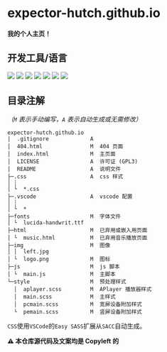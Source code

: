# expector-hutch.github.io
**我的个人主页！**

## 开发工具/语言
![](https://img.shields.io/badge/VSCode-0078D4?style=for-the-badge&logo=visual%20studio%20code&logoColor=white)
![](https://img.shields.io/badge/H5-f5580a?style=for-the-badge&logo=html5&logoColor=white)
![](https://img.shields.io/badge/SASS-cc6699?style=for-the-badge&logo=sass&logoColor=white)
![](https://img.shields.io/badge/CSS3-007dc6?style=for-the-badge&logo=css3&logoColor=white)
![](https://img.shields.io/badge/JS-f7df1e?style=for-the-badge&logo=javascript&logoColor=white)
![](https://img.shields.io/badge/MD-black?style=for-the-badge&logo=markdown&logoColor=white)
![](https://user-images.githubusercontent.com/105506585/209420486-d56689af-ea02-441a-bd8f-2a98d662fe98.svg)

## 目录注解
*（`M` 表示手动编写，`A` 表示自动生成或无需修改）*
```
expector-hutch.github.io
|  .gitignore             A
│  404.html               M  404 页面
│  index.html             M  主页面
│  LICENSE                A  许可证 (GPL3)
│  README                 A  说明文件
├─.css                    A  css 样式
│ ┆
│ └  *.css
├─.vscode                 A  vscode 配置
│ ┆
│ └  *
├─fonts                   M  字体文件
│ └  lucida-handwrit.ttf
├─html                    M  已弃用或嵌入用页面
│ └  music.html           M  已弃用音乐播放页面
├─img                     M  图像
│ │  left.jpg
│ └  logo.png             M  图标
├─js                      M  js 脚本
│ └  main.js              M  主脚本
└─style                   M  预处理样式
  │  aplayer.scss         M  APlayer 播放器样式
  │  main.scss            M  主样式
  │  pcmain.scss          M  宽屏设备附加样式
  └  pemain.scss          M  竖屏设备附加样式
```

`CSS`使用`VSCode`的`Easy SASS`扩展从`SACC`自动生成。

**⚠ 本仓库源代码及文案均是 Copyleft 的**